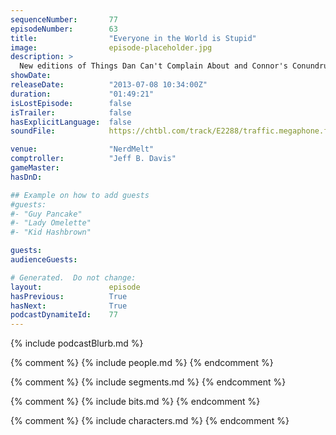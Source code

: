 ```yaml
---
sequenceNumber:       77
episodeNumber:        63
title:                "Everyone in the World is Stupid"
image:                episode-placeholder.jpg
description: >
  New editions of Things Dan Can't Complain About and Connor's Conundrums, a chat with aneurysm survivor Siike and a violent fight with Spencer about "meta gaming."
showDate:             
releaseDate:          "2013-07-08 10:34:00Z"
duration:             "01:49:21"
isLostEpisode:        false
isTrailer:            false
hasExplicitLanguage:  false
soundFile:            https://chtbl.com/track/E2288/traffic.megaphone.fm/STA3783792489.mp3?updated=1555529288

venue:                "NerdMelt"
comptroller:          "Jeff B. Davis"
gameMaster:           
hasDnD:               

## Example on how to add guests
#guests:
#- "Guy Pancake"
#- "Lady Omelette"
#- "Kid Hashbrown"

guests:
audienceGuests:

# Generated.  Do not change:
layout:               episode
hasPrevious:          True
hasNext:              True
podcastDynamiteId:    77
---
```


{% include podcastBlurb.md %}

{% comment %}
{% include people.md %}
{% endcomment %}

{% comment %}
{% include segments.md %}
{% endcomment %}

{% comment %}
{% include bits.md %}
{% endcomment %}

{% comment %}
{% include characters.md %}
{% endcomment %}
